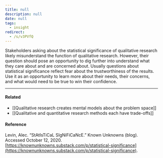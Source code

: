 ```yaml
---
title: null
description: null
date: null
tags:
  - insight
redirect:
  - /s/v3PVfQ
---
```


Stakeholders asking about the statistical significance of qualitative research likely misunderstand the function of qualitative research. However, their question should pose an opportunity to dig further into understand what they care about and are concerned about. Usually questions about statistical significance reflect fear about the trustworthiness of the results. Use it as an opportunity to learn more about their needs, their concerns, and what would need to be true to win their confidence.

---

#### Related

- [[Qualitative research creates mental models about the problem space]]
- [[Qualitative and quantitative research methods each have trade-offs]]

#### Reference

Levin, Alec. “StAtIsTiCaL SIgNiFiCaNcE.” Known Unknowns (blog). Accessed October 12, 2020. [https://knownunknowns.substack.com/p/statistical-significance](https://knownunknowns.substack.com/p/statistical-significance).
